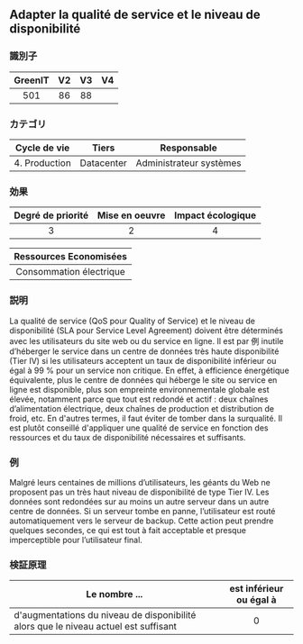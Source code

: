 ## Adapter la qualité de service et le niveau de disponibilité

### 識別子

| GreenIT |  V2  |  V3  |  V4  |
|:-------:|:----:|:----:|:----:|
|  501    |  86 | 88  |      |

### カテゴリ

| Cycle de vie |  Tiers  |  Responsable  |
|:---------:|:----:|:----:|
| 4. Production | Datacenter | Administrateur systèmes |

### 効果

| Degré de priorité |      Mise en oeuvre       |  Impact écologique    |
|:-------------------:|:-------------------------:|:---------------------:|
| 3 | 2 | 4 |

|Ressources Economisées                                      |
|:----------------------------------------------------------:|
| Consommation électrique |

### 説明

La qualité de service (QoS pour Quality of Service) et le niveau de disponibilité (SLA pour Service Level Agreement) doivent être déterminés avec les utilisateurs du site web ou du service en ligne. Il est par 例 inutile d’héberger le service dans un centre de données très haute disponibilité (Tier IV) si les utilisateurs acceptent un taux de disponibilité inférieur ou égal à 99 % pour un service non critique. En effet, à efficience énergétique équivalente, plus le centre de données qui héberge le site ou service en ligne est disponible, plus son empreinte environnementale globale est élevée, notamment parce que tout est redondé et actif : deux chaînes d’alimentation électrique, deux chaînes de production et distribution de froid, etc.
En d'autres termes, il faut éviter de tomber dans la surqualité. Il est plutôt conseillé d'appliquer une qualité de service en fonction des ressources et du taux de disponibilité nécessaires et suffisants.

### 例

Malgré leurs centaines de millions d’utilisateurs, les géants du Web ne proposent pas un très haut niveau de disponibilité de type Tier IV. Les données sont redondées sur au moins un autre serveur dans un autre centre de données. Si un serveur tombe en panne, l’utilisateur est routé automatiquement vers le serveur de backup. Cette action peut prendre quelques secondes, ce qui est tout à fait acceptable et presque imperceptible pour l’utilisateur final.

### 検証原理

| Le nombre ...     | est inférieur ou égal à   |  
|-------------------|:-------------------------:|
| d'augmentations du niveau de disponibilité alors que le niveau actuel est suffisant  | 0  |
